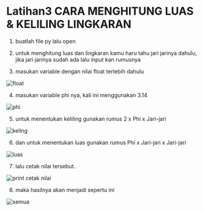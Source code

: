 # Latihan3 CARA MENGHITUNG LUAS & KELILING LINGKARAN

1. buatlah file py lalu open

2. untuk menghitung luas dan lingkaran kamu haru tahu jari jarinya dahulu,
jika jari jarinya sudah ada lalu input kan rumusnya

3. masukan variable dengan nilai float terlebih dahulu

![float](https://user-images.githubusercontent.com/115516758/197760111-9ff077e2-5e0c-4008-9f38-7a169047496f.PNG)

4. masukan variable phi nya, kali ini menggunakan 3.14

![phi](https://user-images.githubusercontent.com/115516758/197760207-2b53c2aa-c84a-4b51-847e-3d6fcc5d3851.PNG)

5. untuk menentukan keliling gunakan rumus 2 x Phi x Jari-jari

![keling](https://user-images.githubusercontent.com/115516758/197760274-c3c297e2-39f5-4fa6-bc7f-62399521a2c5.PNG)

6. dan untuk menentukan luas gunakan rumus Phi x Jari-jari x Jari-jari

![luas](https://user-images.githubusercontent.com/115516758/197760326-023511a7-57ce-4b00-be6f-49abda3e81b4.PNG)

7. lalu cetak nilai tersebut.

![print cetak nilai](https://user-images.githubusercontent.com/115516758/197760458-5c8b6637-c1ca-482b-b16d-0c5ad6f34de5.PNG)

8. maka hasilnya akan menjadi sepertu ini

![semua](https://user-images.githubusercontent.com/115516758/197760559-4cbf1d27-4d21-4b9d-be71-3b2c8c7623a8.PNG)
